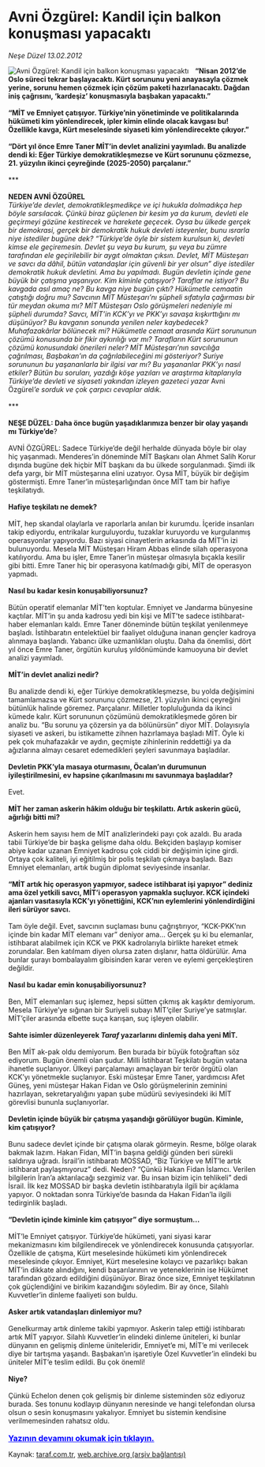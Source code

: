 # Avni Özgürel: Kandil için balkon konuşması yapacaktı

*Neşe Düzel 13.02.2012*

<div class="yazi"><img align="left" alt="Avni Özgürel: Kandil için balkon konuşması yapacaktı" border="0" src="http://www.taraf.com.tr/fotoraflar/makaleler/avni-ozgurel-kandil-icin-balkon-konusmasi_7156_orijinal.jpg" style="border-right-width:10px; border-color:#FFFFFF"/><b>“</b><b>Nisan 2012’de Oslo süreci tekrar başlayacaktı. Kürt sorununu yeni anayasayla çözmek yerine, sorunu hemen çözmek için çözüm paketi hazırlanacaktı. Dağdan iniş çağrısını, ‘kardeşiz’ konuşmasıyla başbakan yapacaktı.”<br/><br/></b><b>“</b><b>MİT ve Emniyet çatışıyor. Türkiye’nin yönetiminde ve politikalarında hükümeti kim yönlendirecek, ipler kimin elinde olacak kavgası bu! Özellikle kavga, Kürt meselesinde siyaseti kim yönlendirecekte çıkıyor.”<br/><br/></b><b>“</b><b>Dört yıl önce Emre Taner MİT’in devlet analizini yayımladı. Bu analizde dendi ki: Eğer Türkiye demokratikleşmezse ve Kürt sorununu çözmezse, 21. yüzyılın ikinci çeyreğinde (2025-2050) parçalanır.”<br/><br/></b>***<br/><br/><b>NEDEN </b><b>AVNİ ÖZGÜREL<br/></b><i>Türkiye’de devlet, demokratikleşmedikçe ve içi hukukla dolmadıkça hep böyle sarsılacak. Çünkü biraz güçlenen bir kesim ya da kurum, devleti ele geçirmeyi gözüne kestirecek ve harekete geçecek. Oysa bu ülkede gerçek bir demokrasi, gerçek bir demokratik hukuk devleti isteyenler, bunu ısrarla niye istediler bugüne dek? “Türkiye’de öyle bir sistem kurulsun ki, devleti kimse ele geçiremesin. Devlet şu veya bu kurum, şu veya bu zümre tarafından ele geçirilebilir bir aygıt olmaktan çıksın. Devlet, MİT Müsteşarı ve savcı da dâhil, bütün vatandaşlar için güvenli bir yer olsun” diye istediler demokratik hukuk devletini. Ama bu yapılmadı. Bugün devletin içinde gene büyük bir çatışma yaşanıyor. Kim kiminle çatışıyor? Taraflar ne istiyor? Bu kavgada asıl amaç ne? Bu kavga niye bugün çıktı? Hükümetle cemaatin çatıştığı doğru mu? Savcının MİT Müsteşarı’nı şüpheli sıfatıyla çağırması bir tür meydan okuma mı? MİT Müsteşarı Oslo görüşmeleri nedeniyle mi şüpheli durumda? Savcı, MİT’in KCK’yı ve PKK’yı savaşa kışkırttığını mı düşünüyor? Bu kavganın sonunda yenilen neler kaybedecek? Muhafazakârlar bölünecek mi? Hükümetle cemaat arasında Kürt sorununun çözümü konusunda bir fikir aykırılığı var mı? Tarafların Kürt sorununun çözümü konusundaki önerileri neler? MİT Müsteşarı’nın savcılığa çağrılması, Başbakan’ın da çağrılabileceğini mi gösteriyor? Suriye sorununun bu yaşananlarla bir ilgisi var mı? Bu yaşananlar PKK’yı nasıl etkiler? Bütün bu soruları, yazdığı köşe yazıları ve araştırma kitaplarıyla Türkiye’de devleti ve siyaseti yakından izleyen gazeteci yazar </i>Avni Özgürel<i>’e sorduk ve çok çarpıcı cevaplar aldık.<br/><br/></i>***<br/><br/><b>NEŞE DÜZEL: Daha önce bugün yaşadıklarımıza benzer bir olay yaşandı mı Türkiye’de</b>?<br/><br/>AVNİ ÖZGÜREL: Sadece Türkiye’de değil herhalde dünyada böyle bir olay hiç yaşanmadı. Menderes’in döneminde MİT Başkanı olan Ahmet Salih Korur dışında bugüne dek hiçbir MİT başkanı da bu ülkede sorgulanmadı. Şimdi ilk defa yargı, bir MİT müsteşarına elini uzatıyor. Oysa MİT, büyük bir değişim göstermişti. Emre Taner’in müsteşarlığından önce MİT tam bir hafiye teşkilatıydı.<br/><br/><b>Hafiye teşkilatı ne demek?<br/><br/></b>MİT, hep skandal olaylarla ve raporlarla anılan bir kurumdu. İçeride insanları takip ediyordu, entrikalar kurguluyordu, tuzaklar kuruyordu ve kurgulanmış operasyonlar yapıyordu. Bazı siyasi cinayetlerin arkasında da MİT’in izi bulunuyordu. Mesela MİT Müsteşarı Hiram Abbas elinde silah operasyona katılıyordu. Ama bu işler, Emre Taner’in müsteşar olmasıyla bıçakla kesilir gibi bitti. Emre Taner hiç bir operasyona katılmadığı gibi, MİT de operasyon yapmadı.<br/><br/><b>Nasıl bu kadar kesin konuşabiliyorsunuz?<br/><br/></b>Bütün operatif elemanlar MİT’ten koptular. Emniyet ve Jandarma bünyesine kaçtılar. MİT’in şu anda kadrosu yedi bin kişi ve MİT’te sadece istihbarat-haber elemanları kaldı. Emre Taner döneminde bütün teşkilat yenilenmeye başladı. İstihbaratın entelektüel bir faaliyet olduğuna inanan gençler kadroya alınmaya başlandı. Yabancı ülke uzmanlıkları oluştu. Daha da önemlisi, dört yıl önce Emre Taner, örgütün kuruluş yıldönümünde kamuoyuna bir devlet analizi yayımladı.<br/><br/><b>MİT’in devlet analizi nedir?<br/><br/></b>Bu analizde dendi ki, eğer Türkiye demokratikleşmezse, bu yolda değişimini tamamlamazsa ve Kürt sorununu çözmezse, 21. yüzyılın ikinci çeyreğini bütünlük halinde göremez. Parçalanır. Milletler topluluğunda da ikinci kümede kalır. Kürt sorununun çözümünü demokratikleşmede gören bir analiz bu. “Bu sorunu ya çözersin ya da bölünürsün” diyor MİT. Dolayısıyla siyaseti ve askeri, bu istikamette zihnen hazırlamaya başladı MİT. Öyle ki pek çok muhafazakâr ve aydın, geçmişte zihinlerinin reddettiği ya da ağızlarına almayı cesaret edemedikleri şeyleri savunmaya başladılar.<br/><br/><b>Devletin PKK’yla masaya oturmasını, Öcalan’ın durumunun iyileştirilmesini, ev hapsine çıkarılmasını mı savunmaya başladılar?<br/><br/></b>Evet.<br/><br/><b>MİT her zaman askerin hâkim olduğu bir teşkilattı. Artık askerin gücü, ağırlığı bitti mi?<br/><br/></b>Askerin hem sayısı hem de MİT analizlerindeki payı çok azaldı. Bu arada tabii Türkiye’de bir başka gelişme daha oldu. Bekçiden başlayıp komiser abiye kadar uzanan Emniyet kadrosu çok ciddi bir değişimin içine girdi. Ortaya çok kaliteli, iyi eğitilmiş bir polis teşkilatı çıkmaya başladı. Bazı Emniyet elemanları, artık bugün diplomat seviyesinde insanlar.<br/><br/><b>“MİT artık hiç operasyon yapmıyor, sadece istihbarat işi yapıyor” dediniz ama özel yetkili savcı, MİT’i operasyon yapmakla suçluyor. KCK içindeki ajanları vasıtasıyla KCK’yı yönettiğini, KCK’nın eylemlerini yönlendirdiğini ileri sürüyor savcı.<br/><br/></b>Tam öyle değil. Evet, savcının suçlaması bunu çağrıştırıyor, “KCK-PKK’nın içinde bin kadar MİT elemanı var” deniyor ama... Gerçek şu ki bu elemanlar, istihbarat alabilmek için KCK ve PKK kadrolarıyla birlikte hareket etmek zorundalar. Ben katılmam diyen olursa zaten dışlanır, hatta öldürülür. Ama bunlar şurayı bombalayalım gibisinden karar veren ve eylemi gerçekleştiren değildir.<br/><br/><b>Nasıl bu kadar emin konuşabiliyorsunuz?<br/><br/></b>Ben, MİT elemanları suç işlemez, hepsi sütten çıkmış ak kaşıktır demiyorum. Mesela Türkiye’ye sığınan bir Suriyeli subayı MİT’çiler Suriye’ye satmışlar. MİT’çiler arasında elbette suça karışan, suç işleyen olabilir.<br/><br/><b>Sahte isimler düzenleyerek <i>Taraf</i> yazarlarını dinlemiş daha yeni MİT.<br/><br/></b>Ben MİT ak-pak oldu demiyorum. Ben burada bir büyük fotoğraftan söz ediyorum. Bugün önemli olan şudur. Milli İstihbarat Teşkilatı bugün vatana ihanetle suçlanıyor. Ülkeyi parçalamayı amaçlayan bir terör örgütü olan KCK’yı yönetmekle suçlanıyor. Eski müsteşar Emre Taner, yardımcısı Afet Güneş, yeni müsteşar Hakan Fidan ve Oslo görüşmelerinin zeminini hazırlayan, sekretaryalığını yapan şube müdürü seviyesindeki iki MİT görevlisi bununla suçlanıyorlar.<br/><br/><b>Devletin içinde büyük bir çatışma yaşandığı görülüyor bugün. Kiminle, kim çatışıyor?<br/><br/></b>Bunu sadece devlet içinde bir çatışma olarak görmeyin. Resme, bölge olarak bakmak lazım. Hakan Fidan, MİT’in başına geldiği günden beri sürekli saldırıya uğradı. İsrail’in istihbaratı MOSSAD, “Biz Türkiye ve MİT’le artık istihbarat paylaşmıyoruz” dedi. Neden? “Çünkü Hakan Fidan İslamcı. Verilen bilgilerin İran’a aktarılacağı sezgimiz var. Bu insan bizim için tehlikeli” dedi İsrail. İlk kez MOSSAD bir başka devletin istihbaratıyla ilgili bir açıklama yapıyor. O noktadan sonra Türkiye’de basında da Hakan Fidan’la ilgili tedirginlik başladı.<br/><br/><b>“Devletin içinde kiminle kim çatışıyor” diye sormuştum...<br/><br/></b>MİT’le Emniyet çatışıyor. Türkiye’de hükümeti, yani siyasi karar mekanizmasını kim bilgilendirecek ve yönlendirecek konusunda çatışıyorlar. Özellikle de çatışma, Kürt meselesinde hükümeti kim yönlendirecek meselesinde çıkıyor. Emniyet, Kürt meselesine kolaycı ve pazarlıkçı bakan MİT’in dikkate alındığını, kendi başarılarının ve yeteneklerinin ise Hükümet tarafından gözardı edildiğini düşünüyor. Biraz önce size, Emniyet teşkilatının çok güçlendiğini ve birikim kazandığını söyledim. Bir ay önce, Silahlı Kuvvetler’in dinleme faaliyeti son buldu.<br/><br/><b>Asker artık vatandaşları dinlemiyor mu?<br/><br/></b>Genelkurmay artık dinleme takibi yapmıyor. Askerin talep ettiği istihbaratı artık MİT yapıyor. Silahlı Kuvvetler’in elindeki dinleme üniteleri, ki bunlar dünyanın en gelişmiş dinleme üniteleridir, Emniyet’e mi, MİT’e mi verilecek diye bir tartışma yaşandı. Başbakan’ın işaretiyle Özel Kuvvetler’in elindeki bu üniteler MİT’e teslim edildi. Bu çok önemli!<br/><br/><b>Niye?<br/><br/></b>Çünkü Echelon denen çok gelişmiş bir dinleme sisteminden söz ediyoruz burada. Ses tonunu kodlayıp dünyanın neresinde ve hangi telefondan olursa olsun o sesin konuşmasını yakalıyor. Emniyet bu sistemin kendisine verilmemesinden rahatsız oldu.
                                    	<br/><br/>
<a class="lnk2" href="/web/20120915093541/http://www.taraf.com.tr/login/" style="font-size:16px;color:#0000FF;"><u><b>
			  Yazının devamını okumak için tıklayın.</b></u></a><br/>
</div>

Kaynak: [taraf.com.tr](http://www.taraf.com.tr/nese-duzel/makale-avni-ozgurel-kandil-icin-balkon-konusmasi.htm), [web.archive.org (arşiv bağlantısı)](http://web.archive.org/web/20120915093541/http://www.taraf.com.tr/nese-duzel/makale-avni-ozgurel-kandil-icin-balkon-konusmasi.htm)
